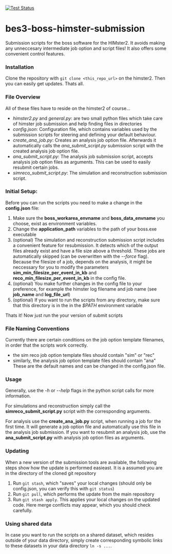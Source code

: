 [![Test Status](https://travis-ci.com/spflueger/bes3-boss-himster-submission.svg?branch=master)](https://travis-ci.com/spflueger/bes3-boss-himster-submission)

# bes3-boss-himster-submission
Submission scripts for the boss software for the HIMster2.
It avoids making any unneccesary intermediate job option and script files! It also offers some convenient control features.

### Installation
Clone the repository with `git clone <this_repo_url>` on the himster2. Then you can easily get updates.
Thats all.

### File Overview
All of these files have to reside on the himster2 of course...
- *himster2.py* and *general.py*: are two small python files which take care of himster job submission and help finding files in directories
- *config.json*: Configuration file, which contains variables used by the submission scripts for steering and defining your default behaviour.
- *create_ana_job.py*: Creates an analysis job option file. Afterwards it automatically calls the *ana_submit_script.py* submission script with the created analysis job option file.
- *ana_submit_script.py*: The analysis job submission script, accepts analysis job option files as arguments. This can be used to easily resubmit certain jobs.
- *simreco_submit_script.py*: The simulation and reconstruction submission script.

### Initial Setup:
Before you can run the scripts you need to make a change in the **config.json** file:
1. Make sure the **boss_workarea_envname** and **boss_data_envname** you choose, exist as
environment variables.
2. Change the **application_path** variables to the path of your boss.exe executable
3. (optional) The simulation and reconstruction submission script includes a convenient feature for resubmission. It detects which of the output files already exist and have a file size
above a threshold. These jobs are automatically skipped (can be overwritten with the *--force* flag). Because the filesize of a job, depends on the analysis, 
it might be neccessary for you to modify the parameters **sim_min_filesize_per_event_in_kb** and **reco_min_filesize_per_event_in_kb** in the config file.
4. (optional) You make further changes in the config file to your preference, for example the himster log filename and job name (see **job_name** and **log_file_url**)
5. (optional) If you want to run the scripts from any directory, make sure that this 
directory is in the in the *$PATH* environment variable

Thats it! Now just run the your version of submit scripts

### File Naming Conventions
Currently there are certain conditions on the job option template filenames, in order that the scripts work correctly.
- the sim reco job option template files should contain "sim" or "rec"
- similarly, the analysis job option template files should contain "ana"
These are the default names and can be changed in the config.json file.

### Usage
Generally, use the *-h* or *--help* flags in the python script calls for more information.

For simulations and reconstruction simply call the **simreco_submit_script.py** script with the corresponding arguments.

For analysis use the **create_ana_job.py** script, when running a job for the first time. It will generate a job option file and automatically use this file in the analysis job submission.
If you want to resubmit an analysis job, use the **ana_submit_script.py** with analysis job option files as arguments.

### Updating
When a new version of the submission tools are available, the following steps show how the update is performed easieast.
It is a assumed you are in the directory of the cloned git repository

1. Run `git stash`, which "saves" your local changes (should only be config.json, you can verify this with `git status`)
2. Run `git pull`, which performs the update from the main repository
3. Run `git stash apply`. This applies your local changes on the updated code. Here merge conflicts may appear, which you should check carefully.

### Using shared data
In case you want to run the scripts on a shared dataset, which resides outside of your data directory, simply create corresponding symbolic links to these datasets in your data directory `ln -s ...`.
